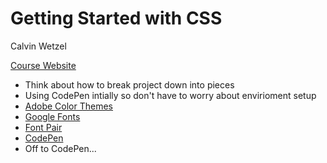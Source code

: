 # Getting Started with CSS

Calvin Wetzel

[Course Website](https://gettingstartedwith.css.education/)

- Think about how to break project down into pieces
- Using CodePen intially so don't have to worry about envirioment setup
- [Adobe Color Themes](https://color.adobe.com/explore)
- [Google Fonts](https://fonts.google.com/)
- [Font Pair](https://www.fontpair.co/)
- [CodePen](https://codepen.io/)
- Off to CodePen...
  
